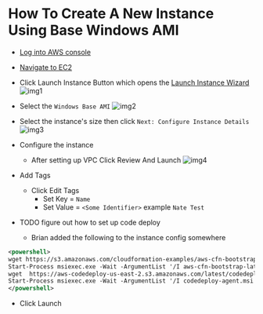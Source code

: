 # How To Create A New Instance Using Base Windows AMI

- [Log into AWS console](https://console.aws.amazon.com)
- [Navigate to EC2](https://console.aws.amazon.com/ec2/v2/home?region=us-east-1)
- Click Launch Instance Button which opens the [Launch Instance Wizard](https://console.aws.amazon.com/ec2/v2/home?region=us-east-1#LaunchInstanceWizard:)
![img1]



- Select the `Windows Base AMI`
![img2]


- Select the instance's size then click `Next: Configure Instance Details` 
![img3]

- Configure the instance
  - After setting up VPC Click Review And Launch 
![img4]

- Add Tags
  - Click Edit Tags
    - Set Key = `Name`
    - Set Value = `<Some Identifier>` example `Nate Test`

- TODO figure out how to set up code deploy
  - Brian added the following to the instance config somewhere

``` xml
<powershell>
wget https://s3.amazonaws.com/cloudformation-examples/aws-cfn-bootstrap-latest.msi -outfile aws-cfn-bootstrap-latest.msi
Start-Process msiexec.exe -Wait -ArgumentList '/I aws-cfn-bootstrap-latest.msi /quiet'
wget  https://aws-codedeploy-us-east-2.s3.amazonaws.com/latest/codedeploy-agent.msi -outfile codedeploy-agent.msi
Start-Process msiexec.exe -Wait -ArgumentList '/I codedeploy-agent.msi /quiet'
</powershell>
```

- Click Launch


[img1]: https://raw.githubusercontent.com/AlliedPayment/Documentation/master/assets/aws-ec2-dashboard.PNG?token=AGnIbcQVNO8GuW-Jr_7MjcIC8gV7KL7Rks5ZrrkawA%3D%3D
[img2]: https://raw.githubusercontent.com/AlliedPayment/Documentation/master/assets/aws-ec2-instance-wizard.PNG?token=AGnIbfCnBo7jGdnVDks4faPemMRCulXeks5ZrrqJwA%3D%3D
[img3]: https://raw.githubusercontent.com/AlliedPayment/Documentation/master/assets/aws-ec2-instance-size.PNG?token=AGnIbf8NQ0WJStTm-386w8_0fZ-lqK7Bks5ZrrtswA%3D%3D 
[img4]: https://raw.githubusercontent.com/AlliedPayment/Documentation/master/assets/aws-ec2-configure-instance.PNG?token=AGnIbeR90lyO637Kowbj8OzGbLUj3Jbnks5ZrscowA%3D%3D
